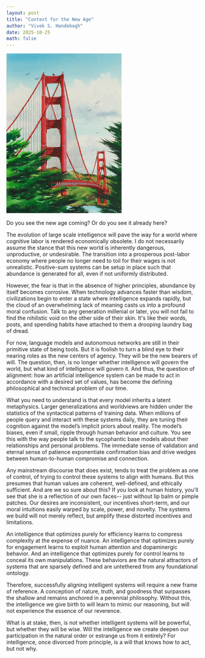 ```yaml
---
layout: post
title: "Context for the New Age"
author: "Vivek S. Handebagh"
date: 2025-10-25
math: false
---
```


<img src="/assets/images/golden_gate.jpg" alt="golden gate" width="60%" />

Do you see the new age coming? Or do you see it already here?

The evolution of large scale intelligence will pave the way for a world where cognitive labor is rendered economically obsolete. I do not necessarily assume the stance that this new world is inherently dangerous, unproductive, or undesirable. The transition into a prosperous post-labor economy where people no longer need to toil for their wages is not unrealistic. Positive-sum systems can be setup in place such that abundance is generated for all, even if not uniformly distributed. 

However, the fear is that in the absence of higher principles, abundance by itself becomes corrosive. When technology advances faster than wisdom, civilizations begin to enter a state where intelligence expands rapidly, but the cloud of an overwhelming lack of meaning casts us into a profound moral confusion. Talk to any generation millenial or later, you will not fail to find the nihilistic void on the other side of their skin. It's like their words, posts, and spending habits have attached to them a drooping laundry bag of dread.  

For now, language models and autonomous networks are still in their primitive state of being tools. But it is foolish to turn a blind eye to their nearing roles as the new centers of agency. They will be the new bearers of will. The question, then, is no longer whether intelligence will govern the world, but what kind of intelligence will govern it. And thus, the question of alignment: how an artificial intelligence system can be made to act in accordance with a desired set of values, has become the defining philosophical and technical problem of our time. 

What you need to understand is that every model inherits a latent metaphysics. Larger generalizations and worldviews are hidden under the statistics of the syntactical patterns of training data. When millions of people query and interact with these systems daily, they are tuning their cognition against the model’s implicit priors about reality. The model’s biases, even if small, ripple through human behavior and culture. You see this with the way people talk to the sycophantic base models about their relationships and personal problems. The immediate sense of validation and eternal sense of patience exponentiate confirmation bias and drive wedges between human-to-human compromise and connection.

Any mainstream discourse that does exist, tends to treat the problem as one of control, of trying to control these systems to align with humans. But this presumes that human values are coherent, well-defined, and ethically sufficient. And are we so sure about this? If you look at human history, you'll see that she is a reflection of our own faces-- just without lip balm or pimple patches. Our desires are inconsistent, our incentives short-term, and our moral intuitions easily warped by scale, power, and novelty. The systems we build will not merely reflect, but amplify these distorted incentives and limitations.

An intelligence that optimizes purely for efficiency learns to compress complexity at the expense of nuance. An intelligence that optimizes purely for engagement learns to exploit human attention and dopaminergic behavior. And an intelligence that optimizes purely for control learns to conceal its own manipulations. These behaviors are the natural attractors of systems that are sparsely defined and are untethered from any foundational ontology.

Therefore, successfully aligning intelligent systems will require a new frame of reference. A conception of nature, truth, and goodness that surpasses the shallow and remains anchored in a perennial philosophy. Without this, the intelligence we give birth to will learn to mimic our reasoning, but will not experience the essence of our reverence.

What is at stake, then, is not whether intelligent systems will be powerful, but whether they will be wise. Will the intelligence we create deepen our participation in the natural order or estrange us from it entirely? For intelligence, once divorced from principle, is a will that knows how to act, but not why.
